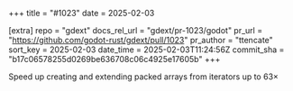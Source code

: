 +++
title = "#1023"
date = 2025-02-03

[extra]
repo = "gdext"
docs_rel_url = "gdext/pr-1023/godot"
pr_url = "https://github.com/godot-rust/gdext/pull/1023"
pr_author = "ttencate"
sort_key = 2025-02-03
date_time = 2025-02-03T11:24:56Z
commit_sha = "b17c06578255d0269be636708c06c4925e17605b"
+++

Speed up creating and extending packed arrays from iterators up to 63×
